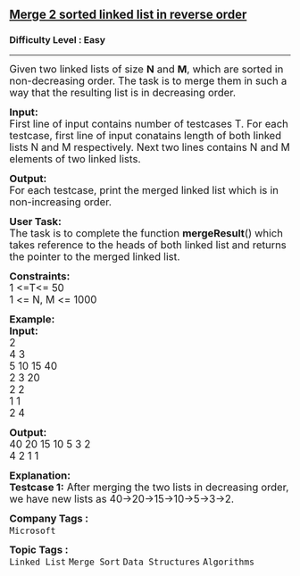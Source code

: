 <h2><a href="https://practice.geeksforgeeks.org/problems/merge-2-sorted-linked-list-in-reverse-order/1?page=2&difficulty[]=0&category[]=Linked%20List&sortBy=submissions">Merge 2 sorted linked list in reverse order</a></h2><h3>Difficulty Level : Easy</h3><hr><div class="problems_problem_content__Xm_eO"><p><span style="font-size:18px">Given two linked lists of size <strong>N</strong> and <strong>M</strong>, which are sorted in non-decreasing order. The task is to merge them in such a way that the resulting list is in decreasing order.</span></p>

<p><span style="font-size:18px"><strong>Input:</strong><br>
First line of input contains number of testcases T. For each testcase, first line of input conatains length of both linked lists N and M respectively. Next two lines contains N and M elements of two linked lists.</span></p>

<p><span style="font-size:18px"><strong>Output:</strong><br>
For each testcase, print the merged linked list which is in non-increasing order.</span></p>

<p><span style="font-size:18px"><strong>User Task:</strong><br>
The task is to complete the function <strong>mergeResult</strong>() which takes reference to the heads of both linked list and returns the pointer to the merged linked list.</span></p>

<p><span style="font-size:18px"><strong>Constraints:</strong><br>
1 &lt;=T&lt;= 50<br>
1 &lt;= N, M &lt;= 1000</span></p>

<p><span style="font-size:18px"><strong>Example:<br>
Input:</strong><br>
2<br>
4 3<br>
5&nbsp;10&nbsp;15&nbsp;40&nbsp;<br>
2&nbsp;3&nbsp;20<br>
2 2<br>
1 1<br>
2 4 </span></p>

<p><span style="font-size:18px"><strong>Output:</strong><br>
40&nbsp;20&nbsp;15&nbsp;10&nbsp;5&nbsp;3&nbsp;2<br>
4 2 1 1&nbsp;</span></p>

<p><span style="font-size:18px"><strong>Explanation:<br>
Testcase 1:</strong> After merging the two lists in decreasing order, we have new lists as 40-&gt;20-&gt;15-&gt;10-&gt;5-&gt;3-&gt;2.</span></p>
</div><p><span style=font-size:18px><strong>Company Tags : </strong><br><code>Microsoft</code>&nbsp;<br><p><span style=font-size:18px><strong>Topic Tags : </strong><br><code>Linked List</code>&nbsp;<code>Merge Sort</code>&nbsp;<code>Data Structures</code>&nbsp;<code>Algorithms</code>&nbsp;